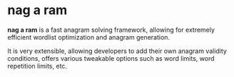 # nag a ram

**nag a ram** is a fast anagram solving framework, allowing for extremely efficient wordlist optimization and anagram generation.

It is very extensible, allowing developers to add their own anagram validity conditions, offers various tweakable options such as word limits, word repetition limits, etc.
